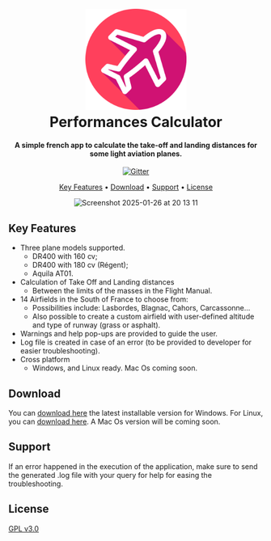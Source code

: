 
<h1 align="center">
  <br>
  <a href=""><img src="data/icon.png" alt="Markdownify" width="200"></a>
  <br>
  Performances Calculator
  <br>
</h1>

<h4 align="center">A simple french app to calculate the take-off and landing distances for some light aviation planes.</h4>

<p align="center">
  <a href="https://github.com/scm99/plane_performance_calculator/releases/download/v1.0/PerformancesAvion.exe">
    <img src="https://img.shields.io/badge/Download-v1.0-blue"
         alt="Gitter">
  </a>
</p>

<p align="center">
  <a href="#key-features">Key Features</a> •
  <a href="#download">Download</a> •
  <a href="#related">Support</a> •
  <a href="#license">License</a>
</p>

<p align="center"><img width="611" alt="Screenshot 2025-01-26 at 20 13 11" src="https://github.com/user-attachments/assets/82144e5c-5d77-4906-aacc-4aa384ed8e4a" /></p>


## Key Features

* Three plane models supported.
  - DR400 with 160 cv;
  - DR400 with 180 cv (Régent);
  - Aquila AT01.
* Calculation of Take Off and Landing distances
  - Between the limits of the masses in the Flight Manual.
* 14 Airfields in the South of France to choose from:
  - Possibilities include: Lasbordes, Blagnac, Cahors, Carcassonne...
  - Also possible to create a custom airfield with user-defined altitude and type of runway (grass or asphalt).
* Warnings and help pop-ups are provided to guide the user.
* Log file is created in case of an error (to be provided to developer for easier troubleshooting).
* Cross platform
  - Windows, and Linux ready. Mac Os coming soon.

## Download

You can [download here](https://github.com/scm99/plane_performance_calculator/releases/download/v1.0/PerformancesAvion.exe) the latest installable version for Windows. For Linux, you can [download here](https://github.com/scm99/plane_performance_calculator/releases/download/v1.0/PerformancesAvion_Linux). A Mac Os version will be coming soon.

## Support

If an error happened in the execution of the application, make sure to send the generated .log file with your query for help for easing the troubleshooting.


## License

[GPL v3.0](LICENSE)

